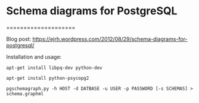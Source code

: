 # Schema diagrams for PostgreSQL
====================

Blog post: https://ejrh.wordpress.com/2012/08/29/schema-diagrams-for-postgresql/

Installation and usage:

`apt-get install libpq-dev python-dev`

`apt-get install python-psycopg2`

`pgschemagraph.py -h HOST -d DATBASE -u USER -p PASSWORD [-s SCHEMAS] > schema.graphml`

